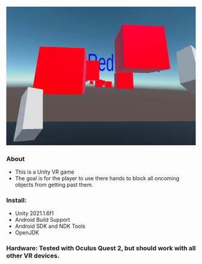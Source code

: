 ![Screenshot](./Screenshot/Gameplay.PNG)
### About
* This is a Unity VR game
* The goal is for the player to use there hands to block all oncoming objects from getting past them. 

### Install:
   * Unity 2021.1.6f1
   * Android Build Support
   * Android SDK and NDK Tools
   * OpenJDK

### Hardware: Tested with Oculus Quest 2, but should work with all other VR devices. 
